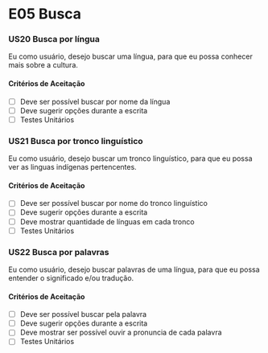 # E05 Busca

### **US20 Busca por língua**

Eu como usuário, desejo buscar uma língua, para que eu possa conhecer mais sobre a cultura.

#### **Critérios de Aceitação**

- [ ] Deve ser possível buscar por nome da língua
- [ ] Deve sugerir opções durante a escrita
- [ ] Testes Unitários

### **US21 Busca por tronco linguístico**

Eu como usuário, desejo buscar um tronco linguístico, para que eu possa ver as linguas indígenas pertencentes.

#### **Critérios de Aceitação**

- [ ] Deve ser possível buscar por nome do tronco linguístico
- [ ] Deve sugerir opções durante a escrita
- [ ] Deve mostrar quantidade de línguas em cada tronco
- [ ] Testes Unitários

### **US22 Busca por palavras**

Eu como usuário, desejo buscar palavras de uma língua, para que eu possa entender o significado e/ou tradução.

#### **Critérios de Aceitação**

- [ ] Deve ser possível buscar pela palavra
- [ ] Deve sugerir opções durante a escrita
- [ ] Deve mostrar ser possível ouvir a pronuncia de cada palavra
- [ ] Testes Unitários
